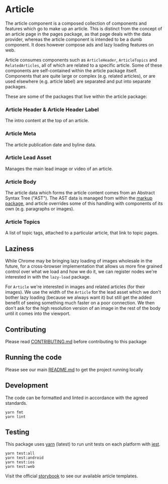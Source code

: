 # Article

The article component is a composed collection of components and features which
go to make up an article. This is distinct from the concept of an article page
in the pages package, as that page deals with the data provider, whereas the
article component is intended to be a dumb component. It does however compose
ads and lazy loading features on web.

Article consumes components such as `ArticleHeader`, `ArticleTopics` and
`RelatedArticles`, all of which are related to a specific article. Some of these
components are self-contained within the article package itself. Components that
are quite large or complex (e.g. related articles), or are used elsewhere (e.g.
article label) are separated and put into separate packages.

These are some of the packages that live within the article package:

### Article Header & Article Header Label

The intro content at the top of an article.

### Article Meta

The article publication date and byline data.

### Article Lead Asset

Manages the main lead image or video of an article.

### Article Body

The article data which forms the article content comes from an Abstract Syntax
Tree ("AST"). The AST data is managed from within the
[markup package](https://github.com/newsuk/times-components/tree/master/packages/markup),
and article overrides some of this handling with components of its own (e.g.
paragraphs or images).

### Article Topics

A list of topic tags, attached to a particular article, that link to topic
pages.

## Laziness

While Chrome may be bringing lazy loading of images wholesale in the future, for
a cross-browser implementation that allows us more fine grained control over
what we load and how we do it, we can register nodes we're interested in with
the `lazy-load` package.

For `Article` we're interested in images and related articles (for their
images). We use the width of the `Article` for the lead asset which we don't
bother lazy loading (because we always want it) but still get the added benefit
of seeing something much faster on a poor connection. We then don't ask for the
high resolution version of an image in the rest of the body until it comes into
the viewport.

## Contributing

Please read [CONTRIBUTING.md](./CONTRIBUTING.md) before contributing to this
package

## Running the code

Please see our main [README.md](../README.md) to get the project running locally

## Development

The code can be formatted and linted in accordance with the agreed standards.

```
yarn fmt
yarn lint
```

## Testing

This package uses [yarn](https://yarnpkg.com) (latest) to run unit tests on each
platform with [jest](https://facebook.github.io/jest/).

```
yarn test:all
yarn test:android
yarn test:ios
yarn test:web
```

Visit the official
[storybook](http://components.thetimes.co.uk/?knob-Size%20of%20ad%20placeholder%3A=default&selectedKind=Pages%2FArticle&selectedStory=Default&full=0&addons=1&stories=1&panelRight=0&addonPanel=storybooks%2Fstorybook-addon-knobs)
to see our available article templates.
